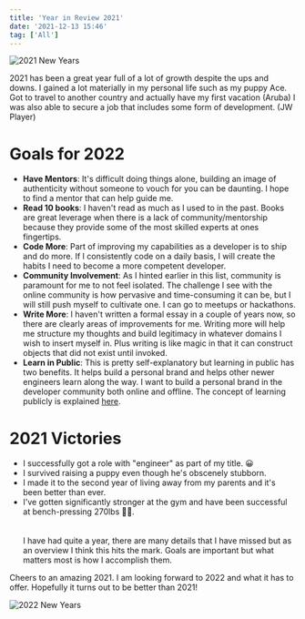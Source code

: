 ```yaml
---
title: 'Year in Review 2021'
date: '2021-12-13 15:46'
tag: ['All']
---
```


![2021 New Years](https://bnonews.com/wp-content/uploads/2020/12/12312020NYE2021.jpg)

2021 has been a great year full of a lot of growth despite the ups and downs. I gained a lot materially in my personal life such as my puppy Ace. Got to travel to another country and actually have my first vacation (Aruba) I was also able to secure a job that includes some form of development. (JW Player)

# Goals for 2022

- **Have Mentors**: It's difficult doing things alone, building an image of authenticity without someone to vouch for you can be daunting. I hope to find a mentor that can help guide me.
- **Read 10 books**: I haven't read as much as I used to in the past. Books are great leverage when there is a lack of community/mentorship because they provide some of the most skilled experts at ones fingertips.
- **Code More**: Part of improving my capabilities as a developer is to ship and do more. If I consistently code on a daily basis, I will create the habits I need to become a more competent developer.
- **Community Involvement**: As I hinted earlier in this list, community is paramount for me to not feel isolated. The challenge I see with the online community is how pervasive and time-consuming it can be, but I will still push myself to cultivate one. I can go to meetups or hackathons.
- **Write More**: I haven't written a formal essay in a couple of years now, so there are clearly areas of improvements for me. Writing more will help me structure my thoughts and build legitimacy in whatever domains I wish to insert myself in. Plus writing is like magic in that it can construct objects that did not exist until invoked.
- **Learn in Public**: This is pretty self-explanatory but learning in public has two benefits. It helps build a personal brand and helps other newer engineers learn along the way. I want to build a personal brand in the developer community both online and offline. The concept of learning publicly is explained [here](https://www.swyx.io/writing/learn-in-public/).

# 2021 Victories

- I successfully got a role with "engineer" as part of my title. 😀
- I survived raising a puppy even though he's obscenely stubborn.
- I made it to the second year of living away from my parents and it's been better than ever.
- I've gotten significantly stronger at the gym and have been successful at bench-pressing 270lbs 💪🏿.
  \
   \
   \
  I have had quite a year, there are many details that I have missed but as an overview I think this hits the mark. Goals are important but what matters most is how I accomplish them.

Cheers to an amazing 2021. I am looking forward to 2022 and what it has to offer. Hopefully it turns out to be better than 2021!

![2022 New Years](https://bigcedar.com/wp-content/uploads/2020/12/AdobeStock_453941794-1.jpg)
